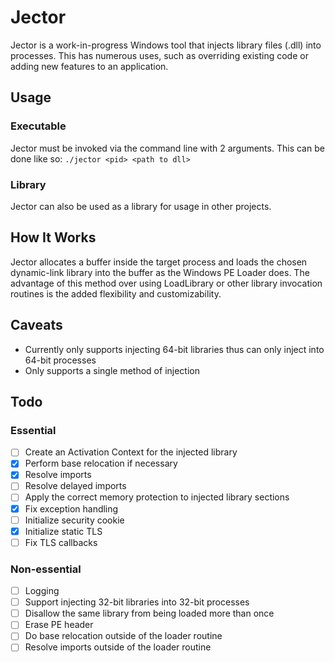 # Jector

Jector is a work-in-progress Windows tool that injects library files (.dll) into processes. This has numerous uses, such as overriding existing code or adding new features to an application.

## Usage
### Executable
Jector must be invoked via the command line with 2 arguments. This can be done like so: `./jector <pid> <path to dll>`

### Library
Jector can also be used as a library for usage in other projects.

## How It Works
Jector allocates a buffer inside the target process and loads the chosen dynamic-link library into the buffer as the Windows PE Loader does. The advantage of this method over using LoadLibrary or other library invocation routines is the added flexibility and customizability.

## Caveats
- Currently only supports injecting 64-bit libraries thus can only inject into 64-bit processes
- Only supports a single method of injection

## Todo
### Essential
- [ ] Create an Activation Context for the injected library
- [x] Perform base relocation if necessary
- [x] Resolve imports
- [ ] Resolve delayed imports
- [ ] Apply the correct memory protection to injected library sections
- [x] Fix exception handling
- [ ] Initialize security cookie
- [x] Initialize static TLS
- [ ] Fix TLS callbacks
### Non-essential
- [ ] Logging
- [ ] Support injecting 32-bit libraries into 32-bit processes
- [ ] Disallow the same library from being loaded more than once
- [ ] Erase PE header
- [ ] Do base relocation outside of the loader routine
- [ ] Resolve imports outside of the loader routine
